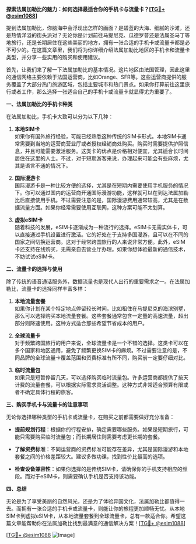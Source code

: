 **探索法属加勒比的魅力：如何选择最适合你的手机卡与流量卡？[[TG💪+ @esim1088](https://t.me/s/esim1088)]**

提到法属加勒比，你脑海中会浮现出怎样的画面？是碧蓝的大海、细腻的沙滩，还是热情洋溢的街头派对？无论你是计划前往马提尼克、瓜德罗普还是法属圣马丁等地旅行，还是长期居住在这些美丽的地方，拥有一张合适的手机卡或流量卡都是必不可少的。在这篇文章里，我们将为你详细介绍法属加勒比地区的手机卡和流量卡类型，并分享一些实用的购买和使用建议。

首先，让我们来了解一下法属加勒比的基本情况。这片地区由法国管理，因此这里的通信网络主要依赖于法国运营商，比如Orange、SFR等。这些运营商提供的服务覆盖了大部分热门旅游区域，包括主要城市和热门景点。如果你打算前往这里旅行或者工作，那么选择一张适合自己的手机卡或流量卡就显得尤为重要了。

**一、法属加勒比的手机卡种类**

在法属加勒比，手机卡大致可以分为以下几种：

1. **本地SIM卡**  
   如果你有国外旅行经验，可能已经熟悉这种传统的SIM卡形式。本地SIM卡通常需要到当地的运营商营业厅或者授权经销商处购买。购买时需要提供护照信息，并且可能需要激活服务。这类卡的优点是价格相对便宜，尤其适合长时间居住在这里的人士。不过，对于短期游客来说，办理起来可能会有些麻烦，尤其是语言不通的情况下。

2. **国际漫游卡**  
   国际漫游卡是一种比较方便的选择，尤其是在短期内需要使用手机服务的情况下。你可以通过国内的运营商开通国际漫游功能，这样就可以在到达法属加勒比后直接使用手机。不过需要注意的是，国际漫游费用通常较高，尤其是在数据流量方面。如果你经常需要使用互联网，这种方案可能不太划算。

3. **虚拟eSIM卡**  
   随着科技的发展，eSIM卡逐渐成为一种流行的选择。eSIM卡无需实体卡，可以直接通过手机设置进行激活。它的好处在于支持多国漫游，且可以在不同的国家之间切换运营商。这对于经常跨国旅行的人来说非常方便。此外，eSIM卡还支持在线购买，无需亲自去营业厅办理。如果你想体验最新的通信技术，不妨试试eSIM卡。

**二、流量卡的选择与使用**

除了传统的语音通话服务外，数据流量也是现代人出行的重要需求之一。在法属加勒比，流量卡的选择同样丰富多样：

1. **本地流量套餐**  
   如果你计划在某个特定地点停留较长时间，比如租住在马提尼克的海滨别墅，那么可以选择购买本地流量套餐。这些套餐通常包含一定量的高速流量，超出部分则降速使用。这种方式适合那些希望节省成本的用户。

2. **全球流量卡**  
   对于频繁跨国旅行的用户来说，全球流量卡是一个不错的选择。这类卡可以在多个国家和地区通用，避免了频繁更换SIM卡的麻烦。不过需要注意的是，不同品牌的全球流量卡覆盖范围和资费标准有所不同，购买前一定要仔细对比。

3. **临时流量包**  
   如果只是短暂停留几天，可以选择购买临时流量包。许多运营商都提供了按天计费的流量套餐，可以根据实际需求灵活调整。这种方式非常适合预算有限或者不确定具体行程的旅客。

**三、购买手机卡与流量卡的注意事项**

无论你选择哪种类型的手机卡或流量卡，在购买之前都需要做好充分准备：

- **提前规划行程**：根据你的行程安排，确定需要哪些服务。如果是短期旅行，可能只需要购买临时流量包；而长期居住则需要考虑更长期的套餐。
  
- **了解资费标准**：不同运营商的资费标准可能存在差异，尤其是国际漫游和本地套餐之间的价格差距较大。建议多做功课，找到性价比最高的选项。

- **检查设备兼容性**：如果你选择的是传统SIM卡，请确保你的手机支持相应的频段。而对于eSIM卡，则需要确认手机是否支持该功能。

**四、总结**

无论是为了享受美丽的自然风光，还是为了体验异国文化，法属加勒比都值得一去。而拥有一张合适的手机卡或流量卡，则能让你的旅程更加顺畅无忧。从本地SIM卡到虚拟eSIM卡，从本地流量套餐到全球流量卡，总有一款适合你。希望这篇文章能帮助你在法属加勒比找到最满意的通信解决方案！[[TG💪+ @esim1088](https://t.me/s/esim1088)]

[[TG💪+ @esim1088](https://t.me/s/esim1088) ![Image](https://i.postimg.cc/4NQfJmqS/Snipaste-2025-05-13-00-14-12.png)]